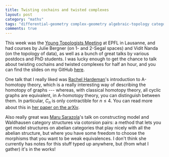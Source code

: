 ```yaml
---
title: Twisting cochains and twisted complexes
layout: post
category: "maths"
tags: "differential-geometry complex-geometry algebraic-topology category-theory"
comments: true
---
```


This week was the [Young Topologists Meeting](https://ytm2019.epfl.ch) at EPFL in Lausanne, and had courses by Julie Bergner (on 1- and 2-Segal spaces) and Vidit Nanda (on the topology of data), as well as a bunch of great talks by various postdocs and PhD students. I was lucky enough to get the chance to talk about twisting cochains and twisted complexes for half an hour, and you can find the slides on my GitHub [here](https://github.com/thosgood/papers/blob/master/twisting-cochains-YTM19/twisting-cochains-YTM19-handout.pdf).

<!--more-->

One talk that I really liked was [Rachel Hardeman](http://math.ucalgary.ca/math_unitis/profiles/1-7046986)'s introduction to A-homotopy theory, which is a really interesting way of describing the homotopy of graphs --- whereas, with classical homotopy theory, all cyclic graphs are equivalent, in A-homotopy theory, you can distinguish between them. In particular, $C_n$ is only contractible for $n\leqslant4$. You can read more about this in [her paper on the arXiv](https://arxiv.org/abs/1904.12065).

Also really great was [Maru Sarazola](http://pi.math.cornell.edu/~maru/index.html)'s talk on constructing model and Waldhausen category structures via cotorsion pairs: a method that lets you get model structures on abelian categories that play nicely with all the abelian structure, but where you have some freedom to choose the morphisms that you want to be weak equivalences. I don't think she currently has notes for this stuff typed up anywhere, but (from what I gather) it's in the works!